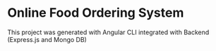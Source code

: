 # Online Food Ordering System

This project was generated with  Angular CLI integrated with Backend (Express.js and Mongo DB)


